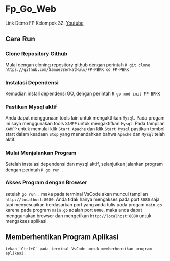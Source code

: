 # Fp_Go_Web

Link Demo FP Kelompok 32:
[Youtube](https://www.youtube.com/live/IvIPQFeuOug?si=3cPXopVnB9peyNhB&t=75)


## Cara Run
### **Clone Repository Github**
Mulai dengan cloning repository github dengan perintah
    ```R
        git clone https://github.com/SamuelBerkatHulu/FP-PBKK
        cd FP-PBKK
    ```
### **Instalasi Dependensi**
Kemudian install dependensi GO, dengan perintah 
    ```R
        go mod init FP-BPKK
    ```
### **Pastikan Mysql aktif**
Anda dapat menggunaan tools lain untuk mengaktfikan `Mysql`. Pada progam ini saya menggunakan tools `XAMPP` untuk mengaktifkan `Mysql`.
Pada tampilan `XAMPP` untuk memulai klik `Start Apache` dan klik `Start Mysql` pastikan tombol start dalam keadaan `Stop` yang menandahkan bahwa `Apache` dan `Mysql` telah aktif. 

### **Mulai Menjalankan Program**
Setelah instalasi dependensi dan mysql aktif, selanjutkan jalankan program dengan perintah
    ```R
        go run .
    ```
    
### **Akses Program dengan Browser**
setelah `go run .` maka pada terminal VsCode akan muncul tampilan `http://localhost:8080`. Anda tidak hanya mengakses pada port `8080` saja tapi menyesuaikan berdasarkan port yang anda tulis pada progam `main.go`
karena pada program `main.go` adalah port `8080`, maka anda dapat menggunakan browser dan mengetikan `http://localhost:8080` untuk mengakses aplikasi.

## **Memberhentikan Program Aplikasi**
    tekan `Ctrl+C` pada terminal VsCode untuk memberhentikan program aplikasi.
